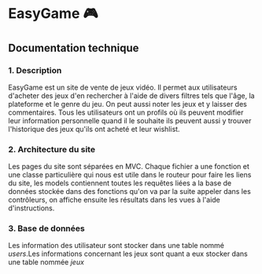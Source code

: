 # EasyGame :video_game:

## Documentation technique

### 1. Description

EasyGame est un site de vente de jeux vidéo. Il permet aux utilisateurs d'acheter des jeux d'en rechercher à l'aide de divers filtres tels que l'âge, la plateforme et le genre du jeu. On peut aussi noter les jeux et y laisser des commentaires. Tous les utilisateurs ont un profils où ils peuvent modifier leur information personnelle quand il le souhaite ils peuvent aussi y trouver l'historique des jeux qu'ils ont acheté et leur wishlist.


### 2. Architecture du site
Les pages du site sont séparées en MVC. Chaque fichier a une fonction et une classe particulière qui nous est utile dans le routeur pour faire les liens du site, les models contiennent toutes les requêtes liées a la base de données stockée dans des fonctions qu'on va par la suite appeler dans les contrôleurs, on affiche ensuite les résultats dans les vues à l'aide d'instructions.


### 3. Base de données

Les information des utilisateur sont stocker dans une table nommé *users*.Les informations concernant les jeux sont quant a eux stocker dans une table nommée *jeux*
